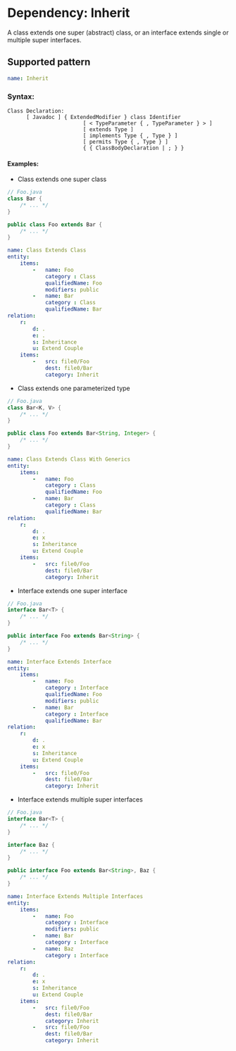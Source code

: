 # Dependency: Inherit

A class extends one super (abstract) class, or an interface extends single or multiple super interfaces.

## Supported pattern

```yaml
name: Inherit
```

### Syntax: 

```text
Class Declaration:
      [ Javadoc ] { ExtendedModifier } class Identifier
                        [ < TypeParameter { , TypeParameter } > ]
                        [ extends Type ]
                        [ implements Type { , Type } ]
                        [ permits Type { , Type } ]
                        { { ClassBodyDeclaration | ; } }
```

#### Examples: 

* Class extends one super class

```java
// Foo.java
class Bar {
    /* ... */
}

public class Foo extends Bar {
    /* ... */
}
```

```yaml
name: Class Extends Class
entity:
    items:
        -   name: Foo
            category : Class
            qualifiedName: Foo
            modifiers: public
        -   name: Bar
            category : Class
            qualifiedName: Bar
relation:
    r:
        d: .
        e: .
        s: Inheritance
        u: Extend Couple
    items:
        -   src: file0/Foo
            dest: file0/Bar
            category: Inherit
```

* Class extends one parameterized type

```java
// Foo.java
class Bar<K, V> {
    /* ... */
}

public class Foo extends Bar<String, Integer> {
    /* ... */
}
```

```yaml
name: Class Extends Class With Generics
entity:
    items:
        -   name: Foo
            category : Class
            qualifiedName: Foo
        -   name: Bar
            category : Class
            qualifiedName: Bar
relation:
    r:
        d: .
        e: x
        s: Inheritance
        u: Extend Couple
    items:
        -   src: file0/Foo
            dest: file0/Bar
            category: Inherit
```

* Interface extends one super interface

```java
// Foo.java
interface Bar<T> {
    /* ... */
}

public interface Foo extends Bar<String> {
    /* ... */
}
```

```yaml
name: Interface Extends Interface
entity:
    items:
        -   name: Foo
            category : Interface
            qualifiedName: Foo
            modifiers: public
        -   name: Bar
            category : Interface
            qualifiedName: Bar
relation:
    r:
        d: .
        e: x
        s: Inheritance
        u: Extend Couple
    items:
        -   src: file0/Foo
            dest: file0/Bar
            category: Inherit
```

* Interface extends multiple super interfaces

```java
// Foo.java
interface Bar<T> {
    /* ... */
}

interface Baz {
    /* ... */
}

public interface Foo extends Bar<String>, Baz {
    /* ... */
}
```

```yaml
name: Interface Extends Multiple Interfaces
entity:
    items:
        -   name: Foo
            category : Interface
            modifiers: public
        -   name: Bar
            category : Interface
        -   name: Baz
            category : Interface
relation:
    r:
        d: .
        e: x
        s: Inheritance
        u: Extend Couple
    items:
        -   src: file0/Foo
            dest: file0/Bar
            category: Inherit
        -   src: file0/Foo
            dest: file0/Bar
            category: Inherit
```
